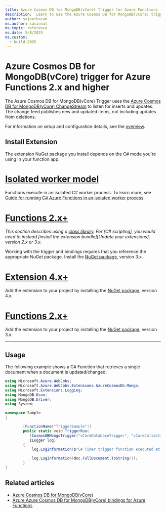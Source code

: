 ```yaml
---
title: Azure Cosmos DB for MongoDB(vCore) Trigger for Azure Functions
description:  Learn to use the Azure Cosmos DB for MongoDB(vCore) trigger in Azure Functions.
author: sajeetharan
ms.author: sasinnat
ms.topic: reference
ms.date: 5/8/2025
ms.custom: 
  - build-2025
---
```


# Azure Cosmos DB for MongoDB(vCore) trigger for Azure Functions 2.x and higher

The Azure Cosmos DB for MongoDB(vCore) Trigger uses the [Azure Cosmos DB for MongoDB(vCore) ChangeStream](/azure/cosmos-db/mongodb/change-streams) to listen for inserts and updates. The change feed publishes new and updated items, not including updates from deletions.

For information on setup and configuration details, see the [overview](./functions-bindings-mongodb-vcore-csharp-only.md).

## Install Extension 

The extension NuGet package you install depends on the C# mode you're using in your function app: 

# [Isolated worker model](#tab/isolated-process)

Functions execute in an isolated C# worker process. To learn more, see [Guide for running C# Azure Functions in an isolated worker process](dotnet-isolated-process-guide.md).


# [Functions 2.x+](#tab/functionsv2/in-process)

_This section describes using a [class library](./functions-dotnet-class-library.md). For [C# scripting], you would need to instead [install the extension bundle][Update your extensions], version 2.x or 3.x._

Working with the trigger and bindings requires that you reference the appropriate NuGet package. Install the [NuGet package](https://www.nuget.org/packages/Microsoft.Azure.WebJobs.Extensions.AzureCosmosDb.Mongo/1.1.0-preview), version 3.x.

# [Extension 4.x+](#tab/extensionv4/isolated-process)

Add the extension to your project by installing the [NuGet package](https://www.nuget.org/packages/Microsoft.Azure.WebJobs.Extensions.AzureCosmosDb.Mongo/1.1.0-preview), version 4.x.


# [Functions 2.x+](#tab/functionsv2/isolated-process)

Add the extension to your project by installing the [NuGet package](https://www.nuget.org/packages/Microsoft.Azure.WebJobs.Extensions.AzureCosmosDb.Mongo/1.1.0-preview), version 3.x.

---

## Usage

The following example shows a C# Function that retrieves a single document when a document is updated/changed.

```cs
using Microsoft.Azure.WebJobs;
using Microsoft.Azure.WebJobs.Extensions.AzureCosmosDb.Mongo;
using Microsoft.Extensions.Logging;
using MongoDB.Bson;
using MongoDB.Driver;
using System;

namespace Sample
{

        [FunctionName("TriggerSample")]
        public static void TriggerRun(
           [CosmosDBMongoTrigger("vCoreDatabaseTrigger", "vCoreCollectionTrigger", ConnectionStringSetting = "vCoreConnectionStringTrigger")] ChangeStreamDocument<BsonDocument> doc,
           ILogger log)
        {
            log.LogInformation($"C# Timer trigger function executed at: {DateTime.Now}");

            log.LogInformation(doc.FullDocument.ToString());
        }
}
```

## Related articles
 
 - [Azure Cosmos DB for MongoDB(vCore)](/azure/cosmos-db/mongodb/vcore/introduction.md)
 - [Azure Azure Cosmos DB for MongoDB(vCore) bindings for Azure Functions](/azure/azure-functions/functions-bindings-mongodb-vcore-csharp-only)